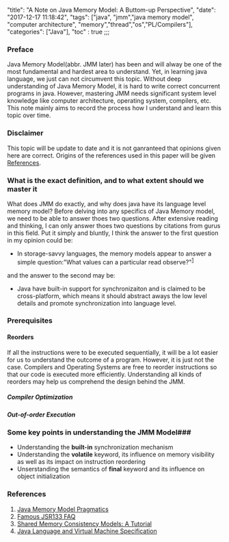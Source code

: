 "title": "A Note on Java Memory Model: A Buttom-up Perspective",
"date": "2017-12-17 11:18:42",
"tags": ["java", "jmm","java memory model", "computer architecture", "memory","thread","os","PL/Compilers"],
"categories": ["Java"],
"toc" : true
;;;



### Preface 
Java Memory Model(abbr. JMM later) has been and will alway be one of the most fundamental and hardest area to understand. Yet, in learning java language, we just can not circumvent this topic. Without deep understanding of Java Memory Model, it is hard to write correct concurrent programs in java. <!-- more -->However, mastering JMM needs significant system level knowledge like computer architecture, operating system, compilers, etc. This note mainly aims to record the process how I understand and learn this topic over time. 

### Disclaimer
This topic will be update to date and it is not ganranteed that opinions given here are correct. Origins of the references used in this paper will be given [References](#references). 


### What is the exact definition, and to what extent should we master it
What does JMM do exactly, and why does java have its language level memory model? Before delving into any specifics of Java Memory model, we need to be able to answer thoes two questions. After extensive reading and thinking, I can only answer thoes two questions by citations from gurus in this field. Put it simply and bluntly, I think the answer to the first question in my opinion could be:

* In storage-savvy languages, the memory models appear to answer a simple question:"What values can a particular read observe?"<sup>[1](#ref-1)</sup>

and the answer to the second may be:

* Java have built-in support for synchronizaiton and is claimed to be cross-platform, which means it should abstract aways the low level details and promote synchronization into language level.

### Prerequisites
#### Reorders
If all the instructions were to be executed sequentially, it will be a lot easier for us to understand the outcome of a program. However, it is just not the case. Compilers and Operating Systems are free to reorder instructions so that our code is executed more efficiently. Understanding all kinds of reorders may help us comprehend the design behind the JMM. 

##### Compiler Optimization
##### Out-of-order Execution








### Some key points in understanding the JMM Model###
* Understanding the **built-in** synchronization mechanism
* Understanding the **volatile** keyword, its influence on memory visibility as well as its impact on instruction reordering
* Unserstanding the semantics of **final** keyword and its influence on object initialization








<a name="references"></a>
### References
1. <a name="ref-1" href="https://shipilev.net/blog/2014/jmm-pragmatics/">Java Memory Model Pragmatics</a>
2. <a name="ref-2" href="http://www.cs.umd.edu/~pugh/java/memoryModel/jsr-133-faq.html">Famous JSR133 FAQ</a>
3. <a name="ref-3" href="http://www.hpl.hp.com/techreports/Compaq-DEC/WRL-95-7.pdf">Shared Memory Consistency Models: A Tutorial</a>
4. <a name="ref-4" href="https://docs.oracle.com/javase/specs/">Java Language and Virtual Machine Specification</a>
